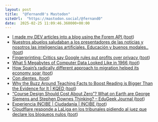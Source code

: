 ```yaml
---
layout: post
title:  "@fernand0's Mastodon"
siteUrl:  "https://mastodon.social/@fernand0"
date:  2025-02-25 11:09:46.360000+00:00
---
```

*  [I made my DEV articles into a blog using the Forem API ](https://dev.to/moopet/i-made-my-dev-articles-into-a-blog-using-the-forem-api-42d) ([toot](https://mastodon.social/@fernand0/114064214350507835))
*  [Nuestros abuelos saludaban a los presentadores de las noticias y nosotros las inteligencias artificiales. Educación y buenos modales.. ](https://mastodon.social/@fernand0/114063905963353920) ([toot](https://mastodon.social/@fernand0/114063905963353920))
*  [Fingerprinting: Critics say Google rules put profits over privacy ](https://www.bbc.com/news/articles/cm21g0052dn) ([toot](https://mastodon.social/@fernand0/114063863919205008))
*  [What 5 Megabytes of Computer Data Looked Like in 1966 ](https://www.vintag.es/2025/02/5-megabytes-of-computer-data.htm) ([toot](https://mastodon.social/@fernand0/114062148707252600))
*  [How Spain’s radically different approach to migration helped its economy soar ](https://www.theguardian.com/world/2025/feb/18/how-spains-radically-different-approach-to-migration-helped-its-economy-soa) ([toot](https://mastodon.social/@fernand0/114060285767714024))
*  [Con dientes. ](https://avecesunafoto.wordpress.com/2025/02/24/con-dientes) ([toot](https://mastodon.social/@fernand0/114060060078607041))
*  [Why the Buzz Around Teaching Facts to Boost Reading is Bigger Than the Evidence for It \| KQED ](https://www.kqed.org/mindshift/65184/teaching-facts-to-boost-reading-skills-the-buzz-is-bigger-than-the-evidence-for-i) ([toot](https://mastodon.social/@fernand0/114059956440769702))
*  [“Course Design Should Cost About Zero”? What on Earth are George Siemens and Stephen Downes Thinking? – EduGeek Journal ](https://www.edugeekjournal.com/2025/02/18/course-design-should-cost-about-zero-what-on-earth-are-george-siemens-and-stephen-downes-thinking) ([toot](https://mastodon.social/@fernand0/114059861787677474))
*  [Experiencia INCIBE \| Ciudadanía \| INCIBE ](https://www.incibe.es/experiencia-incib) ([toot](https://mastodon.social/@fernand0/114059470058356899))
*  [Cloudflare responde a LaLiga en los tribunales pidiendo al juez que declare los bloqueos nulos ](https://bandaancha.eu/articulos/cloudflare-responde-laliga-tribunales-1125) ([toot](https://mastodon.social/@fernand0/114058901721601447))
